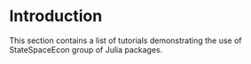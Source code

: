 # Introduction

This section contains a list of tutorials demonstrating the use of StateSpaceEcon group of Julia packages.
